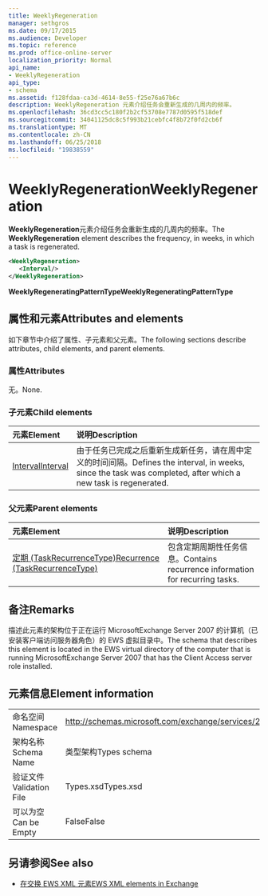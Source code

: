 ```yaml
---
title: WeeklyRegeneration
manager: sethgros
ms.date: 09/17/2015
ms.audience: Developer
ms.topic: reference
ms.prod: office-online-server
localization_priority: Normal
api_name:
- WeeklyRegeneration
api_type:
- schema
ms.assetid: f128fdaa-ca3d-4614-8e55-f25e76a67b6c
description: WeeklyRegeneration 元素介绍任务会重新生成的几周内的频率。
ms.openlocfilehash: 36cd3cc5c180f2b2cf53708e7787d0595f518def
ms.sourcegitcommit: 34041125dc8c5f993b21cebfc4f8b72f0fd2cb6f
ms.translationtype: MT
ms.contentlocale: zh-CN
ms.lasthandoff: 06/25/2018
ms.locfileid: "19838559"
---
```

# <a name="weeklyregeneration"></a><span data-ttu-id="aa522-103">WeeklyRegeneration</span><span class="sxs-lookup"><span data-stu-id="aa522-103">WeeklyRegeneration</span></span>

<span data-ttu-id="aa522-104">**WeeklyRegeneration**元素介绍任务会重新生成的几周内的频率。</span><span class="sxs-lookup"><span data-stu-id="aa522-104">The **WeeklyRegeneration** element describes the frequency, in weeks, in which a task is regenerated.</span></span> 
  
```xml
<WeeklyRegeneration>
   <Interval/>
</WeeklyRegeneration>
```

 <span data-ttu-id="aa522-105">**WeeklyRegeneratingPatternType**</span><span class="sxs-lookup"><span data-stu-id="aa522-105">**WeeklyRegeneratingPatternType**</span></span>
## <a name="attributes-and-elements"></a><span data-ttu-id="aa522-106">属性和元素</span><span class="sxs-lookup"><span data-stu-id="aa522-106">Attributes and elements</span></span>

<span data-ttu-id="aa522-107">如下章节中介绍了属性、子元素和父元素。</span><span class="sxs-lookup"><span data-stu-id="aa522-107">The following sections describe attributes, child elements, and parent elements.</span></span>
  
### <a name="attributes"></a><span data-ttu-id="aa522-108">属性</span><span class="sxs-lookup"><span data-stu-id="aa522-108">Attributes</span></span>

<span data-ttu-id="aa522-109">无。</span><span class="sxs-lookup"><span data-stu-id="aa522-109">None.</span></span>
  
### <a name="child-elements"></a><span data-ttu-id="aa522-110">子元素</span><span class="sxs-lookup"><span data-stu-id="aa522-110">Child elements</span></span>

|<span data-ttu-id="aa522-111">**元素**</span><span class="sxs-lookup"><span data-stu-id="aa522-111">**Element**</span></span>|<span data-ttu-id="aa522-112">**说明**</span><span class="sxs-lookup"><span data-stu-id="aa522-112">**Description**</span></span>|
|:-----|:-----|
|[<span data-ttu-id="aa522-113">Interval</span><span class="sxs-lookup"><span data-stu-id="aa522-113">Interval</span></span>](interval.md) <br/> |<span data-ttu-id="aa522-114">由于任务已完成之后重新生成新任务，请在周中定义的时间间隔。</span><span class="sxs-lookup"><span data-stu-id="aa522-114">Defines the interval, in weeks, since the task was completed, after which a new task is regenerated.</span></span>  <br/> |
   
### <a name="parent-elements"></a><span data-ttu-id="aa522-115">父元素</span><span class="sxs-lookup"><span data-stu-id="aa522-115">Parent elements</span></span>

|<span data-ttu-id="aa522-116">**元素**</span><span class="sxs-lookup"><span data-stu-id="aa522-116">**Element**</span></span>|<span data-ttu-id="aa522-117">**说明**</span><span class="sxs-lookup"><span data-stu-id="aa522-117">**Description**</span></span>|
|:-----|:-----|
|[<span data-ttu-id="aa522-118">定期 (TaskRecurrenceType)</span><span class="sxs-lookup"><span data-stu-id="aa522-118">Recurrence (TaskRecurrenceType)</span></span>](recurrence-taskrecurrencetype.md) <br/> |<span data-ttu-id="aa522-119">包含定期周期性任务信息。</span><span class="sxs-lookup"><span data-stu-id="aa522-119">Contains recurrence information for recurring tasks.</span></span>  <br/> |
   
## <a name="remarks"></a><span data-ttu-id="aa522-120">备注</span><span class="sxs-lookup"><span data-stu-id="aa522-120">Remarks</span></span>

<span data-ttu-id="aa522-121">描述此元素的架构位于正在运行 MicrosoftExchange Server 2007 的计算机（已安装客户端访问服务器角色）的 EWS 虚拟目录中。</span><span class="sxs-lookup"><span data-stu-id="aa522-121">The schema that describes this element is located in the EWS virtual directory of the computer that is running MicrosoftExchange Server 2007 that has the Client Access server role installed.</span></span>
  
## <a name="element-information"></a><span data-ttu-id="aa522-122">元素信息</span><span class="sxs-lookup"><span data-stu-id="aa522-122">Element information</span></span>

|||
|:-----|:-----|
|<span data-ttu-id="aa522-123">命名空间</span><span class="sxs-lookup"><span data-stu-id="aa522-123">Namespace</span></span>  <br/> |http://schemas.microsoft.com/exchange/services/2006/types  <br/> |
|<span data-ttu-id="aa522-124">架构名称</span><span class="sxs-lookup"><span data-stu-id="aa522-124">Schema Name</span></span>  <br/> |<span data-ttu-id="aa522-125">类型架构</span><span class="sxs-lookup"><span data-stu-id="aa522-125">Types schema</span></span>  <br/> |
|<span data-ttu-id="aa522-126">验证文件</span><span class="sxs-lookup"><span data-stu-id="aa522-126">Validation File</span></span>  <br/> |<span data-ttu-id="aa522-127">Types.xsd</span><span class="sxs-lookup"><span data-stu-id="aa522-127">Types.xsd</span></span>  <br/> |
|<span data-ttu-id="aa522-128">可以为空</span><span class="sxs-lookup"><span data-stu-id="aa522-128">Can be Empty</span></span>  <br/> |<span data-ttu-id="aa522-129">False</span><span class="sxs-lookup"><span data-stu-id="aa522-129">False</span></span>  <br/> |
   
## <a name="see-also"></a><span data-ttu-id="aa522-130">另请参阅</span><span class="sxs-lookup"><span data-stu-id="aa522-130">See also</span></span>



- [<span data-ttu-id="aa522-131">在交换 EWS XML 元素</span><span class="sxs-lookup"><span data-stu-id="aa522-131">EWS XML elements in Exchange</span></span>](ews-xml-elements-in-exchange.md)

